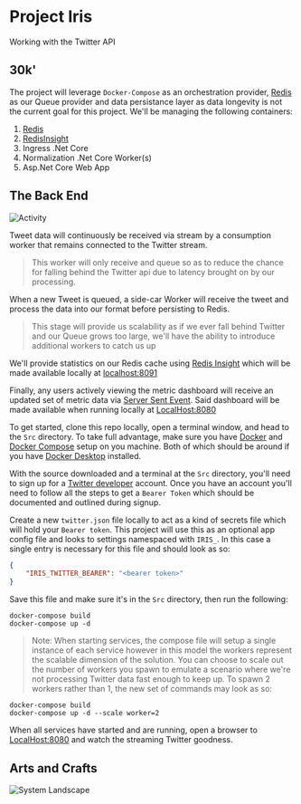 # Project Iris
Working with the Twitter API

## 30k'
The project will leverage `Docker-Compose` as an orchestration provider, 
[Redis](https://redis.io/ "Redis") as our Queue provider and data persistance layer as data longevity is not the current goal for this project. 
We'll be managing the following containers:
1. [Redis](https://redis.com/)
2. [RedisInsight](https://redis.com/redis-enterprise/redis-insight/)
3. Ingress .Net Core 
4. Normalization .Net Core Worker(s)
5. Asp.Net Core Web App

## The Back End
![Activity](https://www.plantuml.com/plantuml/proxy?src=https://raw.githubusercontent.com/jbudbo/ProjectIris/master/puml/Flow.puml "Activity")

Tweet data will continuously be received via stream by a consumption worker that remains connected to the Twitter stream. 
> This worker will only receive and queue so as to reduce the chance for falling behind the Twitter api due to latency brought on by our processing.

When a new Tweet is queued, a side-car Worker will receive the tweet and process the data into our format before persisting to Redis. 
> This stage will provide us scalability as if we ever fall behind Twitter and our Queue grows too large, we'll have the ability to introduce additional workers to catch us up

We'll provide statistics on our Redis cache using 
[Redis Insight](https://redis.com/redis-enterprise/redis-insight/)
which will be made available locally at
[localhost:8091](http://localhost:8091)

Finally, any users actively viewing the metric dashboard will receive an updated set of metric data via 
[Server Sent Event](https://developer.mozilla.org/en-US/docs/Web/API/Server-sent_events/Using_server-sent_events "MDN SSE").
Said dashboard will be made available when running locally at
[LocalHost:8080](http://localhost:8080)

To get started, clone this repo locally, open a terminal window, and head to the `Src` directory.
To take full advantage, make sure you have
[Docker](https://www.docker.com/)
and
[Docker Compose](https://docs.docker.com/compose/)
setup on you machine. Both of which should be around if you have 
[Docker Desktop](https://www.docker.com/products/docker-desktop) 
installed.

With the source downloaded and a terminal at the `Src` directory, you'll need to sign up for a [Twitter developer](https://developer.twitter.com/en) account.
Once you have an account you'll need to follow all the steps to get a `Bearer Token` which should be documented and outlined during signup.

Create a new `twitter.json` file locally to act as a kind of secrets file which will hold your `Bearer token`.
This project will use this as an optional app config file and looks to settings namespaced with `IRIS_`.
In this case a single entry is necessary for this file and should look as so:
``` Json
{
	"IRIS_TWITTER_BEARER": "<bearer token>"
}
```

Save this file and make sure it's in the `Src` directory, then run the following:
```
docker-compose build
docker-compose up -d
```
>Note: When starting services, the compose file will setup a single instance of each service however in this model the workers represent the scalable dimension of the solution. You can choose to scale out the number of workers you spawn to emulate a scenario where we're not processing Twitter data fast enough to keep up. To spawn 2 workers rather than 1, the new set of commands may look as so:
```
docker-compose build
docker-compose up -d --scale worker=2
```

When all services have started and are running, open a browser to 
[LocalHost:8080](http://localhost:8080) 
and watch the streaming Twitter goodness.

## Arts and Crafts

![System Landscape](https://www.plantuml.com/plantuml/proxy?src=https://raw.githubusercontent.com/jbudbo/ProjectIris/master/puml/structurizr-2-SystemLandscape.puml "Landscape")
